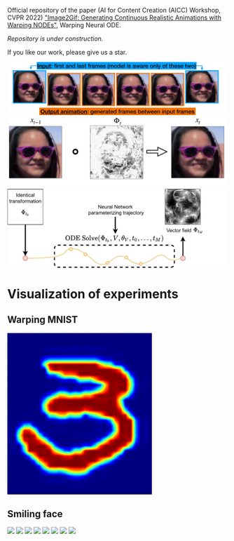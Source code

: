 Official repository of the paper (AI for Content Creation (AICC) Workshop, CVPR 2022) ["Image2Gif: Generating Continuous Realistic Animations with Warping NODEs"](demo/paper.pdf), Warping Neural ODE.

*Repository is under construction.*

If you like our work, please give us a star. 

![](demo/images/smile_teaser.png "Demonstration of Warping Neural ODE" )
![](demo/images/smile_vf.png "Demonstration of Warping Neural ODE" )
![](demo/images/warpode.png "Demonstration of Warping Neural ODE" )

<!-- If you use our code in your research projects, please cite our paper as -->
<!-- ``` -->
<!-- @inproceedings{nazarovs2021variational, -->
<!--   title={A variational approximation for analyzing the dynamics of panel data}, -->
<!--   author={Nazarovs, Jurijs and Chakraborty, Rudrasis and Tasneeyapant, Songwong and Ravi, Sathya and Singh, Vikas}, -->
<!--   booktitle={Uncertainty in Artificial Intelligence}, -->
<!--   pages={107--117}, -->
<!--   year={2021}, -->
<!--   organization={PMLR} -->
<!-- } -->
<!-- ``` -->

# Visualization of experiments
## Warping MNIST
![](demo/images/mnist.gif)

## Smiling face 
![](demo/images/smile_0.gif) ![](demo/images/smile_1.gif)
![](demo/images/smile_2.gif)
![](demo/images/smile_3.gif)
![](demo/images/smile_4.gif)
![](demo/images/smile_5.gif)
![](demo/images/smile_6.gif)
![](demo/images/smile_7.gif)
